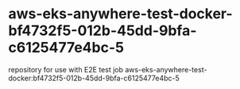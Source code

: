 # aws-eks-anywhere-test-docker-bf4732f5-012b-45dd-9bfa-c6125477e4bc-5
repository for use with E2E test job aws-eks-anywhere-test-docker:bf4732f5-012b-45dd-9bfa-c6125477e4bc-5
